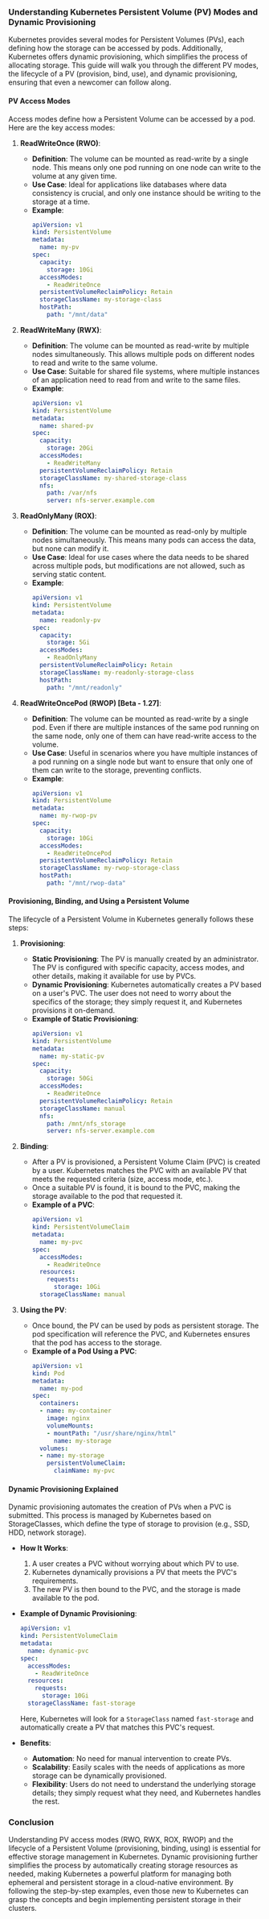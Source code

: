 ### Understanding Kubernetes Persistent Volume (PV) Modes and Dynamic Provisioning

Kubernetes provides several modes for Persistent Volumes (PVs), each defining how the storage can be accessed by pods. Additionally, Kubernetes offers dynamic provisioning, which simplifies the process of allocating storage. This guide will walk you through the different PV modes, the lifecycle of a PV (provision, bind, use), and dynamic provisioning, ensuring that even a newcomer can follow along.

#### **PV Access Modes**

Access modes define how a Persistent Volume can be accessed by a pod. Here are the key access modes:

1. **ReadWriteOnce (RWO)**:
   - **Definition**: The volume can be mounted as read-write by a single node. This means only one pod running on one node can write to the volume at any given time.
   - **Use Case**: Ideal for applications like databases where data consistency is crucial, and only one instance should be writing to the storage at a time.
   - **Example**:
     ```yaml
     apiVersion: v1
     kind: PersistentVolume
     metadata:
       name: my-pv
     spec:
       capacity:
         storage: 10Gi
       accessModes:
         - ReadWriteOnce
       persistentVolumeReclaimPolicy: Retain
       storageClassName: my-storage-class
       hostPath:
         path: "/mnt/data"
     ```

2. **ReadWriteMany (RWX)**:
   - **Definition**: The volume can be mounted as read-write by multiple nodes simultaneously. This allows multiple pods on different nodes to read and write to the same volume.
   - **Use Case**: Suitable for shared file systems, where multiple instances of an application need to read from and write to the same files.
   - **Example**:
     ```yaml
     apiVersion: v1
     kind: PersistentVolume
     metadata:
       name: shared-pv
     spec:
       capacity:
         storage: 20Gi
       accessModes:
         - ReadWriteMany
       persistentVolumeReclaimPolicy: Retain
       storageClassName: my-shared-storage-class
       nfs:
         path: /var/nfs
         server: nfs-server.example.com
     ```

3. **ReadOnlyMany (ROX)**:
   - **Definition**: The volume can be mounted as read-only by multiple nodes simultaneously. This means many pods can access the data, but none can modify it.
   - **Use Case**: Ideal for use cases where the data needs to be shared across multiple pods, but modifications are not allowed, such as serving static content.
   - **Example**:
     ```yaml
     apiVersion: v1
     kind: PersistentVolume
     metadata:
       name: readonly-pv
     spec:
       capacity:
         storage: 5Gi
       accessModes:
         - ReadOnlyMany
       persistentVolumeReclaimPolicy: Retain
       storageClassName: my-readonly-storage-class
       hostPath:
         path: "/mnt/readonly"
     ```

4. **ReadWriteOncePod (RWOP) [Beta - 1.27]**:
   - **Definition**: The volume can be mounted as read-write by a single pod. Even if there are multiple instances of the same pod running on the same node, only one of them can have read-write access to the volume.
   - **Use Case**: Useful in scenarios where you have multiple instances of a pod running on a single node but want to ensure that only one of them can write to the storage, preventing conflicts.
   - **Example**:
     ```yaml
     apiVersion: v1
     kind: PersistentVolume
     metadata:
       name: my-rwop-pv
     spec:
       capacity:
         storage: 10Gi
       accessModes:
         - ReadWriteOncePod
       persistentVolumeReclaimPolicy: Retain
       storageClassName: my-rwop-storage-class
       hostPath:
         path: "/mnt/rwop-data"
     ```

#### **Provisioning, Binding, and Using a Persistent Volume**

The lifecycle of a Persistent Volume in Kubernetes generally follows these steps:

1. **Provisioning**:
   - **Static Provisioning**: The PV is manually created by an administrator. The PV is configured with specific capacity, access modes, and other details, making it available for use by PVCs.
   - **Dynamic Provisioning**: Kubernetes automatically creates a PV based on a user's PVC. The user does not need to worry about the specifics of the storage; they simply request it, and Kubernetes provisions it on-demand.
   - **Example of Static Provisioning**:
     ```yaml
     apiVersion: v1
     kind: PersistentVolume
     metadata:
       name: my-static-pv
     spec:
       capacity:
         storage: 50Gi
       accessModes:
         - ReadWriteOnce
       persistentVolumeReclaimPolicy: Retain
       storageClassName: manual
       nfs:
         path: /mnt/nfs_storage
         server: nfs-server.example.com
     ```

2. **Binding**:
   - After a PV is provisioned, a Persistent Volume Claim (PVC) is created by a user. Kubernetes matches the PVC with an available PV that meets the requested criteria (size, access mode, etc.).
   - Once a suitable PV is found, it is bound to the PVC, making the storage available to the pod that requested it.
   - **Example of a PVC**:
     ```yaml
     apiVersion: v1
     kind: PersistentVolumeClaim
     metadata:
       name: my-pvc
     spec:
       accessModes:
         - ReadWriteOnce
       resources:
         requests:
           storage: 10Gi
       storageClassName: manual
     ```

3. **Using the PV**:
   - Once bound, the PV can be used by pods as persistent storage. The pod specification will reference the PVC, and Kubernetes ensures that the pod has access to the storage.
   - **Example of a Pod Using a PVC**:
     ```yaml
     apiVersion: v1
     kind: Pod
     metadata:
       name: my-pod
     spec:
       containers:
       - name: my-container
         image: nginx
         volumeMounts:
         - mountPath: "/usr/share/nginx/html"
           name: my-storage
       volumes:
       - name: my-storage
         persistentVolumeClaim:
           claimName: my-pvc
     ```

#### **Dynamic Provisioning Explained**

Dynamic provisioning automates the creation of PVs when a PVC is submitted. This process is managed by Kubernetes based on StorageClasses, which define the type of storage to provision (e.g., SSD, HDD, network storage).

- **How It Works**:
  1. A user creates a PVC without worrying about which PV to use.
  2. Kubernetes dynamically provisions a PV that meets the PVC's requirements.
  3. The new PV is then bound to the PVC, and the storage is made available to the pod.

- **Example of Dynamic Provisioning**:
  ```yaml
  apiVersion: v1
  kind: PersistentVolumeClaim
  metadata:
    name: dynamic-pvc
  spec:
    accessModes:
      - ReadWriteOnce
    resources:
      requests:
        storage: 10Gi
    storageClassName: fast-storage
  ```

  Here, Kubernetes will look for a `StorageClass` named `fast-storage` and automatically create a PV that matches this PVC's request. 

- **Benefits**:
  - **Automation**: No need for manual intervention to create PVs.
  - **Scalability**: Easily scales with the needs of applications as more storage can be dynamically provisioned.
  - **Flexibility**: Users do not need to understand the underlying storage details; they simply request what they need, and Kubernetes handles the rest.

### **Conclusion**

Understanding PV access modes (RWO, RWX, ROX, RWOP) and the lifecycle of a Persistent Volume (provisioning, binding, using) is essential for effective storage management in Kubernetes. Dynamic provisioning further simplifies the process by automatically creating storage resources as needed, making Kubernetes a powerful platform for managing both ephemeral and persistent storage in a cloud-native environment. By following the step-by-step examples, even those new to Kubernetes can grasp the concepts and begin implementing persistent storage in their clusters.
